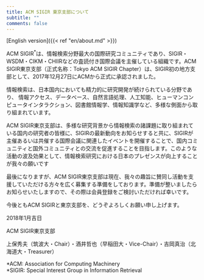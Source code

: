 ```yaml
---
title: ACM SIGIR 東京支部について
subtitle: ""
comments: false
---
```


[English version]({{< ref "en/about.md" >}})

ACM SIGIR<sup>*</sup>は、情報検索分野最大の国際研究コミュニティであり、SIGIR・WSDM・CIKM・CHIIRなどの査読付き国際会議を主催している組織です。ACM SIGIR東京支部（正式名称：Tokyo ACM SIGIR Chapter）は、SIGIR初の地方支部として、2017年12月27日にACMから正式に承認されました。 

情報検索は、日本国内においても精力的に研究開発が続けられている分野であり、
情報アクセス、データベース、自然言語処理、人工知能、ヒューマンコンピュータインタラクション、図書館情報学、情報知識学など、多様な側面から取り組まれています。

ACM SIGIR東京支部は、多様な研究背景から情報検索の諸課題に取り組まれている国内の研究者の皆様に、SIGIRの最新動向をお知らせすると共に、SIGIRが主催あるいは共催する国際会議に関連したイベントを開催することで、国内コミュニティと国外コミュニティとの交流を促進することを目指します。このような活動の波及効果として、情報検索研究における日本のプレゼンスが向上することが我々の願いです

最後になりますが、ACM SIGIR東京支部は現在、我々の趣旨に賛同し活動を支援していただける方々を広く募集する準備をしております。準備が整いましたらお知らせいたしますので、その際は会員登録をご検討いただければ幸いです。

今後ともACM SIGIRと東京支部を、どうぞよろしくお願い申し上げます。

2018年1月吉日

ACM SIGIR東京支部

上保秀夫（筑波大・Chair）・酒井哲也（早稲田大・Vice-Chair）・吉岡真治（北海道大・Treasurer）

*ACM: Association for Computing Machinery<br>
*SIGIR: Special Interest Group in Information Retrieval
